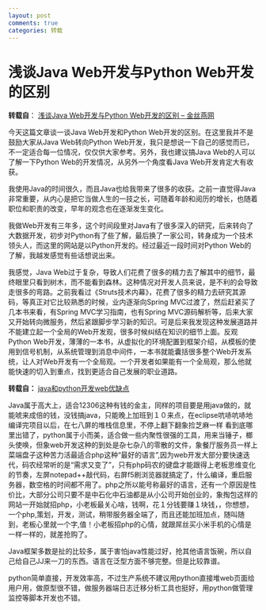 ```yaml
---
layout: post
comments: true
categories: 转载
---
```


# 浅谈Java Web开发与Python Web开发的区别

**转载自**： [浅谈Java Web开发与Python Web开发的区别 – 金丝燕网](https://note.youdao.com/)

今天这篇文章谈一谈Java Web开发和Python Web开发的区别。在这里我并不是鼓励大家从Java Web转向Python Web开发，我只是想说一下自己的感觉而已，不一定适合每一位情况，仅仅供大家参考。另外，我也建议搞Java Web的人可以了解一下Python Web的开发情况，从另外一个角度看Java Web开发肯定大有收获。

我使用Java的时间很久，而且Java也给我带来了很多的收获。之前一直觉得Java非常重要，从内心是把它当做人生的一技之长，可随着年龄和阅历的增长，也随着职位和职责的改变，早年的观念也在逐渐发生变化。

我做Web开发有三年多，这个时间段里对Java有了很多深入的研究，后来转向了大数据开发，初步对Python有了些了解，最后换了一家公司，转身成为一个技术领头人，而这里的网站是以Python开发的。经过最近一段时间对Python Web的了解，我越发感觉有些话想说出来。

我感觉，Java Web过于复杂，导致人们花费了很多的精力去了解其中的细节，最终眼里只看到树木，而不能看到森林。这种情况对开发人员来说，是不利的会导致走很多的弯路。之前我看过《Struts技术内幕》，花费了很多的精力去研究其源码，等真正对它比较熟悉的时候，业内逐渐向Spring MVC过渡了，然后赶紧买了几本书来看，有Spring MVC学习指南，也有Spring MVC源码解析等，后来大家又开始转向微服务，然后紧跟脚步学习新的知识。可是后来我发现这种发展道路并不能建立起一个全局的Web开发观，很多时候纠结在知识的细节上面。反观Python Web开发，薄薄的一本书，从虚拟化的环境配置到框架介绍，从模板的使用到信号机制，从系统管理到消息中间件，一本书就能囊括很多整个Web开发系统，让人对Web开发有一个全局观。一个开发者如果能有一个全局观，那么他就能快速的切入到重点，找到更适合自己发展的职业道路。

**转载自：** [java和python开发web优缺点](https://note.youdao.com/)

Java属于高大上，适合12306这种有钱的金主，同样的项目要是用java做的，就能唬来成倍的钱，没钱搞java，只能晚上加班到１０来点，在eclipse吭哧吭哧地编译完项目以后，在七八屏的堆栈信息里，不停上翻下翻象捡芝麻一样 看到底哪里出错了，python属于小而美，适合做一些内聚性很强的工具，用来当锤子，榔头使唤，但象web开发这种的到处是杂七杂八的零散的文件，象餐厅服务员一样上菜端盘子这种苦力活最适合php这种“最好的语言”,因为web开发大部分要快速迭代，码农经常听的是“需求又变了”，只有php码农的键盘才能跟得上老板思维变化的节奏，左屏notepad++敲代码，右屏f5刷浏览器就搞定了，什么编译，重启服务器，数空格的时间都不用了。php之所以能号称最好的语言，还有一个原因是性价比，大部分公司只要不是中石化中石油都是从小公司开始创业的，象掏包这样的网站一开始就招php，小老板最关心啥，钱啊，花１分钱要赚１块钱，，你想想，一个php,策划，开发，测试，稍带服务器全端了，而且还能加班加点，随叫随到，老板心里就一个字,值！小老板招php的心情，就跟屌丝买小米手机的心情是一样一样的，就差抢购了。

Java框架多数是扯的比较多，属于害怕java性能过好，抢其他语言饭碗，所以自己给自己JJ来一刀的东西。语言在泛型方面不够完整。但是比较靠谱。

python简单直接，开发效率高，不过生产系统不建议用python直接堆web页面给用户用，做原型很不错，做服务器端日志迁移分析工具也挺好，用python做管理监控等脚本开发也不错。
